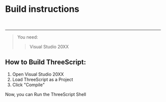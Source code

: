 # Build instructions
<br /> <hr />
>You need:
>>Visual Studio 20XX

## How to Build ThreeScript:
<ol>
    <li>Open Visual Studio 20XX</li>
    <li>Load ThreeScript as a Project</li>
    <li>Click "Compile"</li>
</ol>

Now, you can Run the ThreeScript Shell
